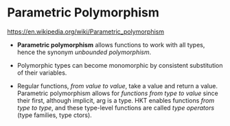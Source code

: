 # Parametric Polymorphism

https://en.wikipedia.org/wiki/Parametric_polymorphism

* **Parametric polymorphism** allows functions to work with all types, hence the synonym *unbounded polymorphism*.

* Polymorphic types can become monomorphic by consistent substitution of their variables.

* Regular functions, *from value to value*, take a value and return a value. Parametric polymorphism allows for *functions from type to value* since their first, although implicit, arg is a type. HKT enables functions *from type to type*, and these type-level functions are called *type operators* (type families, type ctors).
